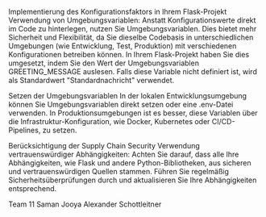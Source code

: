 Implementierung des Konfigurationsfaktors in Ihrem Flask-Projekt
Verwendung von Umgebungsvariablen:
Anstatt Konfigurationswerte direkt im Code zu hinterlegen, nutzen Sie Umgebungsvariablen. Dies bietet mehr Sicherheit und Flexibilität, da Sie dieselbe Codebasis in unterschiedlichen Umgebungen (wie Entwicklung, Test, Produktion) mit verschiedenen Konfigurationen betreiben können. In Ihrem Flask-Projekt haben Sie dies umgesetzt, indem Sie den Wert der Umgebungsvariablen GREETING_MESSAGE auslesen. Falls diese Variable nicht definiert ist, wird als Standardwert "Standardnachricht" verwendet.

Setzen der Umgebungsvariablen
In der lokalen Entwicklungsumgebung können Sie Umgebungsvariablen direkt setzen oder eine .env-Datei verwenden. In Produktionsumgebungen ist es besser, diese Variablen über die Infrastruktur-Konfiguration, wie Docker, Kubernetes oder CI/CD-Pipelines, zu setzen.

Berücksichtigung der Supply Chain Security
Verwendung vertrauenswürdiger Abhängigkeiten:
Achten Sie darauf, dass alle Ihre Abhängigkeiten, wie Flask und andere Python-Bibliotheken, aus sicheren und vertrauenswürdigen Quellen stammen. Führen Sie regelmäßig Sicherheitsüberprüfungen durch und aktualisieren Sie Ihre Abhängigkeiten entsprechend.

Team 11 
Saman Jooya
Alexander Schottleitner